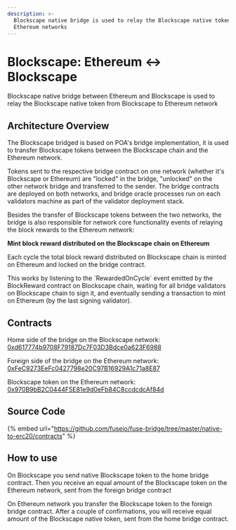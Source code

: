 ```yaml
---
description: >-
  Blockscape native bridge is used to relay the Blockscape native token between Blockscape and
  Ethereum networks
---
```


# Blockscape: Ethereum ↔ Blockscape

Blockscape native bridge between Ethereum and Blockscape is used to relay the Blockscape native token from Blockscape to Ethereum network

## Architecture Overview

The Blockscape bridged is based on POA's bridge implementation, it is used to transfer Blockscape tokens between the Blockscape chain and the Ethereum network.

Tokens sent to the respective bridge contract on one network \(whether it's Blockscape or Ethereum\) are "locked" in the bridge, "unlocked" on the other network bridge and transferred to the sender. The bridge contracts are deployed on both networks, and bridge oracle processes run on each validators machine as part of the validator deployment stack.

Besides the transfer of Blockscape tokens between the two networks, the bridge is also responsible for network core functionality events of relaying the block rewards to the Ethereum network:

**Mint block reward distributed on the Blockscape chain on Ethereum**

Each cycle the total block reward distributed on Blockscape chain is minted on Ethereum and locked on the bridge contract.

This works by listening to the \`RewardedOnCycle\` event emitted by the BlockReward contract on Blockscape chain, waiting for all bridge validators on Blockscape chain to sign it, and eventually sending a transaction to mint on Ethereum \(by the last signing validator\).

## Contracts

Home side of the bridge on the Blockscape network: [0xd617774b9708F79187Dc7F03D3Bdce0a623F6988](https://scan.blockscape.net/address/0xd617774b9708F79187Dc7F03D3Bdce0a623F6988/transactions)

Foreign side of the bridge on the Ethereum network: [0xFeC9273EeFc0427798e20C97B16929A1c71a8E87](https://scan.blockscape.net/address/0xFeC9273EeFc0427798e20C97B16929A1c71a8E87/transactions)

Blockscape token on the Ethereum network: [0x970B9bB2C0444F5E81e9d0eFb84C8ccdcdcAf84d](https://etherscan.io/token/0x970b9bb2c0444f5e81e9d0efb84c8ccdcdcaf84d)

## Source Code

{% embed url="https://github.com/fuseio/fuse-bridge/tree/master/native-to-erc20/contracts" %}

## How to use

On Blockscape you send native Blockscape token to the home bridge contract. Then you receive an equal amount of the Blockscape token on the Ethereum network, sent from the foreign bridge contract

On Ethereum network you transfer the Blockscape token to the foreign bridge contract. After a couple of confirmations, you will receive equal amount of the Blockscape native token, sent from the home bridge contract.

#### 

